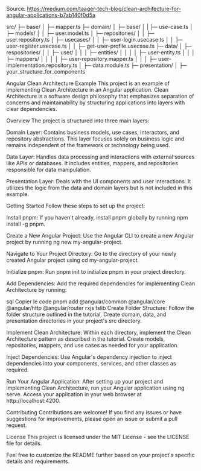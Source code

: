 Source: https://medium.com/taager-tech-blog/clean-architecture-for-angular-applications-b7ab140f0d5a

src/
├─ base/
│  ├─ mapper.ts
├─ domain/
│  ├─ base/
│  |  ├─ use-case.ts
│  ├─ models/
│  │  ├─ user.model.ts
│  ├─ repositories/
│  │  ├─ user.repository.ts
│  ├─ usecases/
│  │  ├─ user-login.usecase.ts
│  │  ├─ user-register.usecase.ts
│  │  ├─ get-user-profile.usecase.ts
├─ data/
│  ├─ respositories/
│  │  ├─ user/
│  │  │  ├─ entities/
│  │  │  │  ├─ user-entity.ts
│  │  │  ├─ mappers/
│  │  │  │  ├─ user-repository.mapper.ts
│  │  │  ├─ user-implementation.repository.ts
│  ├─ data.module.ts
├─ presentation/
│  ├─ your_structure_for_components



Angular Clean Architecture Example
This project is an example of implementing Clean Architecture in an Angular application. Clean Architecture is a software design philosophy that emphasizes separation of concerns and maintainability by structuring applications into layers with clear dependencies.

Overview
The project is structured into three main layers:

Domain Layer: Contains business models, use cases, interactors, and repository abstractions. This layer focuses solely on business logic and remains independent of the framework or technology being used.

Data Layer: Handles data processing and interactions with external sources like APIs or databases. It includes entities, mappers, and repositories responsible for data manipulation.

Presentation Layer: Deals with the UI components and user interactions. It utilizes the logic from the data and domain layers but is not included in this example.

Getting Started
Follow these steps to set up the project:

Install pnpm: If you haven't already, install pnpm globally by running npm install -g pnpm.

Create a New Angular Project: Use the Angular CLI to create a new Angular project by running ng new my-angular-project.

Navigate to Your Project Directory: Go to the directory of your newly created Angular project using cd my-angular-project.

Initialize pnpm: Run pnpm init to initialize pnpm in your project directory.

Add Dependencies: Add the required dependencies for implementing Clean Architecture by running:

sql
Copier le code
pnpm add @angular/common @angular/core @angular/http @angular/router rxjs tslib
Create Folder Structure: Follow the folder structure outlined in the tutorial. Create domain, data, and presentation directories in your project's src directory.

Implement Clean Architecture: Within each directory, implement the Clean Architecture pattern as described in the tutorial. Create models, repositories, mappers, and use cases as needed for your application.

Inject Dependencies: Use Angular's dependency injection to inject dependencies into your components, services, and other classes as required.

Run Your Angular Application: After setting up your project and implementing Clean Architecture, run your Angular application using ng serve. Access your application in your web browser at http://localhost:4200.

Contributing
Contributions are welcome! If you find any issues or have suggestions for improvements, please open an issue or submit a pull request.

License
This project is licensed under the MIT License - see the LICENSE file for details.

Feel free to customize the README further based on your project's specific details and requirements.